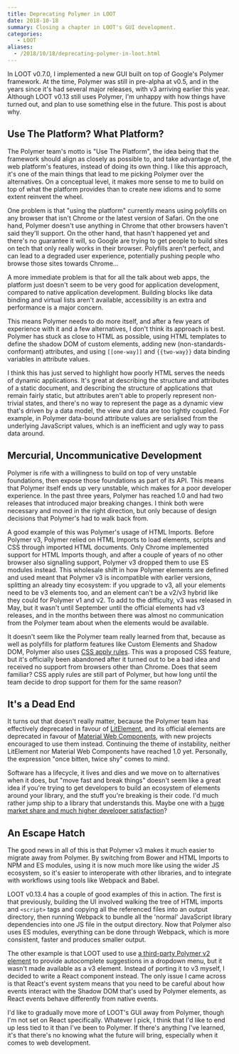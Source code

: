 ```yaml
---
title: Deprecating Polymer in LOOT
date: 2018-10-18
summary: Closing a chapter in LOOT's GUI development.
categories:
   - LOOT
aliases:
  - /2018/10/18/deprecating-polymer-in-loot.html
---
```


In LOOT v0.7.0, I implemented a new GUI built on top of Google's Polymer
framework. At the time, Polymer was still in pre-alpha at v0.5, and in the years
since it's had several major releases, with v3 arriving earlier this year.
Although LOOT v0.13 still uses Polymer, I'm unhappy with how things have turned
out, and plan to use something else in the future. This post is about why.

## Use The Platform? What Platform?

The Polymer team's motto is "Use The Platform", the idea being that the
framework should align as closely as possible to, and take advantage of, the web
platform's features, instead of doing its own thing. I like this approach, it's
one of the main things that lead to me picking Polymer over the alternatives. On
a conceptual level, it makes more sense to me to build on top of what the
platform provides than to create new idioms and to some extent reinvent the
wheel.

One problem is that "using the platform" currently means using polyfills on any
browser that isn't Chrome or the latest version of Safari. On the one hand,
Polymer doesn't use anything in Chrome that other browsers haven't said they'll
support. On the other hand, that hasn't happened yet and there's no guarantee it
will, so Google are trying to get people to build sites on tech that only really
works in their browser. Polyfills aren't perfect, and can lead to a degraded
user experience, potentially pushing people who browse those sites towards
Chrome...

A more immediate problem is that for all the talk about web apps, the platform
just doesn't seem to be very good for application development, compared to
native application development. Building blocks like data binding and virtual
lists aren't available, accessibility is an extra and performance is a major
concern.

This means Polymer needs to do more itself, and after a few years of experience
with it and a few alternatives, I don't think its approach is best. Polymer has
stuck as close to HTML as possible, using HTML templates to define the shadow
DOM of custom elements, adding new (non-standards-conformant) attributes, and
using `[[one-way]]` and `{{two-way}}` data binding
variables in attribute values.

I think this has just served to highlight how poorly HTML serves the needs of
dynamic applications. It's great at describing the structure and attributes of a
static document, and describing the structure of applications that remain fairly
static, but attributes aren't able to properly represent non-trivial states, and
there's no way to represent the page as a dynamic view that's driven by a data
model, the view and data are too tightly coupled. For example, in Polymer
data-bound attribute values are serialised from the underlying JavaScript
values, which is an inefficient and ugly way to pass data around.

## Mercurial, Uncommunicative Development

Polymer is rife with a willingness to build on top of very unstable foundations,
then expose those foundations as part of its API. This means that Polymer itself
ends up very unstable, which makes for a poor developer experience. In the past
three years, Polymer has reached 1.0 and had two releases that introduced major
breaking changes. I think both were necessary and moved in the right direction,
but only because of design decisions that Polymer's had to walk back from.

A good example of this was Polymer's usage of HTML Imports. Before Polymer v3,
Polymer relied on HTML Imports to load elements, scripts and CSS through
imported HTML documents. Only Chrome implemented support for HTML Imports
though, and after a couple of years of no other browser also signalling support,
Polymer v3 dropped them to use ES modules instead. This wholesale shift in how
Polymer elements are defined and used meant that Polymer v3 is incompatible with
earlier versions, splitting an already tiny ecosystem: if you upgrade to v3, all
your elements need to be v3 elements too, and an element can't be a v2/v3 hybrid
like they could for Polymer v1 and v2. To add to the difficulty, v3 was released
in May, but it wasn't until September until the official elements had v3
releases, and in the months between there was almost no communication from the
Polymer team about when the elements would be available.

It doesn't seem like the Polymer team really learned from that,
because as well as polyfills for platform features like Custom Elements and
Shadow DOM, Polymer also uses [CSS apply
rules](https://tabatkins.github.io/specs/css-apply-rule/). This was a proposed
CSS feature, but it's officially been abandoned after it turned out to be a bad
idea and received no support from browsers other than Chrome. Does that seem
familiar? CSS apply rules are still part of Polymer, but how long until the team
decide to drop support for them for the same reason?

## It's a Dead End

It turns out that doesn't really matter, because the Polymer team has
effectively deprecated in favour of
[LitElement](https://github.com/Polymer/lit-element), and its official elements
are deprecated in favour of [Material Web
Components](https://github.com/material-components/material-components-web-components),
with new projects encouraged to use them instead. Continuing the theme of
instability, neither LitElement nor Material Web Components have reached 1.0
yet. Personally, the expression "once bitten, twice shy" comes to mind.

Software has a lifecycle, it lives and dies and we move on to alternatives when
it does, but "move fast and break things" doesn't seem like a great idea if
you're trying to get developers to build an ecosystem of elements around your
library, and the stuff you're breaking is their code. I'd much rather jump ship
to a library that understands this. Maybe one with a [huge market share and much
higher developer
satisfaction](https://2017.stateofjs.com/2017/front-end/results)?

## An Escape Hatch

The good news in all of this is that Polymer v3 makes it much easier to migrate
away from Polymer. By switching from Bower and HTML Imports to NPM and ES
modules, using it is now much more like using the wider JS ecosystem, so it's
easier to interoperate with other libraries, and to integrate with workflows
using tools like Webpack and Babel.

LOOT v0.13.4 has a couple of good examples of this in action. The first is that
previously, building the UI involved walking the tree of HTML imports and
`<script>` tags and copying all the referenced files into an output directory,
then running Webpack to bundle all the 'normal' JavaScript library dependencies
into one JS file in the output directory. Now that Polymer also uses ES modules,
everything can be done through Webpack, which is more consistent, faster and
produces smaller output.

The other example is that LOOT used to use [a third-party Polymer v2 element](https://github.com/ellipticaljs/paper-autocomplete) to
provide autocomplete suggestions in a dropdown menu, but it wasn't made available
as a v3 element. Instead of porting it to v3 myself, I decided to write a React
component instead. The only issue I came across is that React's event system
means that you need to be careful about how events interact with the Shadow DOM
that's used by Polymer elements, as React events behave differently from native
events.

I'd like to gradually move more of LOOT's GUI away from Polymer, though I'm not
set on React specifically. Whatever I pick, I think that I'd like to end up less
tied to it than I've been to Polymer. If there's anything I've learned, it's
that there's no knowing what the future will bring, especially when it comes to
web development.
